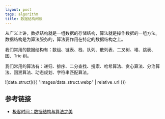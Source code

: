 ```yaml
---
layout: post
tags: algorithm
title: 数据结构闲谈
---
```


从广义上讲，数据结构就是一组数据的存储结构，算法就是操作数据的一组方法。数据结构是为算法服务的，算法要作用在特定的数据结构之上。

我们常用的数据结构有：数组、链表、栈、队列、散列表、二叉树、堆、跳表、图、Trie 树。

我们常用的算法有：递归、排序、二分查找、搜索、哈希算法、贪心算法、分治算法、回溯算法、动态规划、字符串匹配算法。

![data_struct]({{ "images/data_struct.webp" | relative_url }})

## 参考链接

- [极客时间：数据结构与算法之美](https://time.geekbang.org/column/article/40011)
